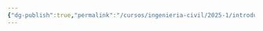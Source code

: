 ```yaml
---
{"dg-publish":true,"permalink":"/cursos/ingenieria-civil/2025-1/introduccion-a-la-ingenieria-fisica/energia/attachments/attachments/"}
---
```


